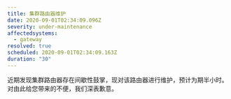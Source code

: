 ```yaml
---
title: 集群路由器维护
date: 2020-09-01T02:34:09.096Z
severity: under-maintenance
affectedsystems:
  - gateway
resolved: true
scheduled: 2020-09-01T02:34:09.163Z
duration: "30"
---
```

近期发现集群路由器存在间歇性鼓掌，现对该路由器进行维护，预计为期半小时。对由此给您带来的不便，我们深表歉意。
